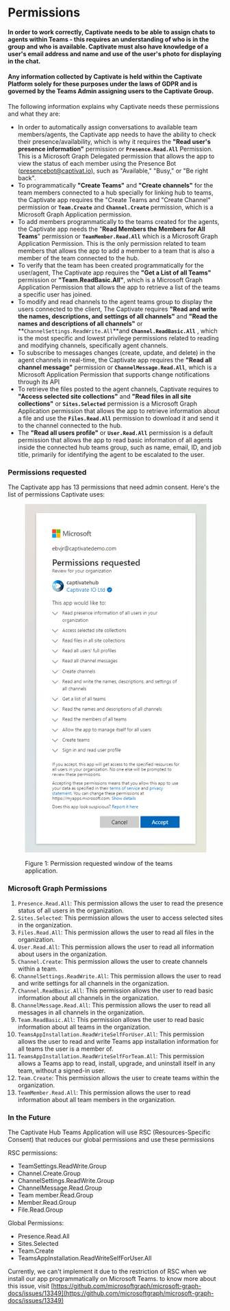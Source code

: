 # Permissions

#### In order to work correctly, Captivate needs to be able to assign chats to agents within Teams - this requires an understanding of who is in the group and who is available.  Captivate must also have knowledge of a user's email address and name and use of the user's photo for displaying in the chat.

#### Any information collected by Captivate is held within the Captivate Platform solely for these purposes under the laws of GDPR and is governed by the Teams Admin assigning users to the  Captivate Group.

The following information explains why Captivate needs these permissions and what they are:

* In order to automatically assign conversations to available team members/agents, the Captivate app needs to have the ability to check their presence/availability, which is why it requires the **"Read user's presence information"** permission or **`Presence.Read.All`** Permission. This is a Microsoft Graph Delegated permission that allows the app to view the status of each member using the Presence Bot (presencebot@captivat.io), such as "Available," "Busy," or "Be right back".
* To programmatically **"Create Teams"** and **"Create channels"** for the team members connected to a hub specially for linking hub to teams, the Captivate app requires the "Create Teams and "Create Channel" permission or **`Team.Create`** and **`Channel.Create`** permission, which is a Microsoft Graph Application permission.
* To add members programmatically to the teams created for the agents, the Captivate app needs the "**Read Members the Members for All Teams**" permission or **`TeamMember.Read.All`** which is a Microsoft Graph Application Permission. This is the only permission related to team members that allows the app to add a member to a team that is also a member of the team connected to the hub.
* To verify that the team has been created programmatically for the user/agent, The Captivate  app requires the **"Get a List of all Teams"** permission or **"Team.ReadBasic.All"**, which is a Microsoft Graph Application Permission that allows the app to retrieve a list of the teams a specific user has joined.
* To modify and read channels to the agent teams group to display the users connected to the client, The Captivate  requires **"Read and write the names, descriptions, and settings of all channels"** and **"Read the names and descriptions of all channels"** or **`ChannelSettings.ReadWrite.All`**and **`Channel.ReadBasic.All`** , which is the most specific and lowest privilege permissions related to reading and modifying channels, specifically agent channels.
* To subscribe to messages changes (create, update, and delete) in the agent channels in real-time, the Captivate app requires the **"Read all channel message"** permission or **`ChannelMessage.Read.All`**, which is a Microsoft Application Permission that supports change notifications through its API
* To retrieve the files posted to the agent channels, Captivate requires to **"Access selected site collections"** and **"Read files in all site collections"**  or **`Sites.Selected`** permission is a Microsoft Graph Application permission that allows the app to retrieve information about a file and use the **`Files.Read.All`** permission to download it and send it to the channel connected to the hub.
* The **"Read all users profile"** or **`User.Read.All`** permission is a default permission that allows the app to read basic information of all agents inside the connected hub teams group, such as name, email, ID, and job title, primarily for identifying the agent to be escalated to the user.

### Permissions requested

The Captivate app has 13 permissions that need admin consent. Here's the list of permissions Captivate uses:

<figure><img src="../../../.gitbook/assets/image (57).png" alt=""><figcaption><p>Figure 1: Permission requested window of the teams application.</p></figcaption></figure>



### Microsoft Graph Permissions

1. `Presence.Read.All`: This permission allows the user to read the presence status of all users in the organization.
2. `Sites.Selected`: This permission allows the user to access selected sites in the organization.
3. `Files.Read.All`: This permission allows the user to read all files in the organization.
4. `User.Read.All`: This permission allows the user to read all information about users in the organization.
5. `Channel.Create`: This permission allows the user to create channels within a team.
6. `ChannelSettings.ReadWrite.All`: This permission allows the user to read and write settings for all channels in the organization.
7. `Channel.ReadBasic.All`: This permission allows the user to read basic information about all channels in the organization.
8. `ChannelMessage.Read.All`: This permission allows the user to read all messages in all channels in the organization.
9. `Team.ReadBasic.All`: This permission allows the user to read basic information about all teams in the organization.
10. `TeamsAppInstallation.ReadWriteSelfForUser.All`: This permission allows the user to read and write Teams app installation information for all teams the user is a member of.
11. `TeamsAppInstallation.ReadWriteSelfForTeam.All`: This permission allows a Teams app to read, install, upgrade, and uninstall itself in any team, without a signed-in user.
12. `Team.Create`: This permission allows the user to create teams within the organization.
13. `TeamMember.Read.All`: This permission allows the user to read information about all team members in the organization.

### In the Future

The Captivate Hub Teams Application will use RSC (Resources-Specific Consent) that reduces our global permissions and use these permissions

RSC permissions:

* TeamSettings.ReadWrite.Group
* Channel.Create.Group
* ChannelSettings.ReadWrite.Group
* ChannelMessage.Read.Group
* Team member.Read.Group
* Member.Read.Group
* File.Read.Group

Global Permissions:

* Presence.Read.All
* Sites.Selected
* Team.Create
* TeamsAppInstallation.ReadWriteSelfForUser.All

Currently, we can't implement it due to the restriction of RSC when we install our app programmatically on Microsoft Teams. to know more about this issue, visit [https://github.com/microsoftgraph/microsoft-graph-docs/issues/13349](https://github.com/microsoftgraph/microsoft-graph-docs/issues/13349)
